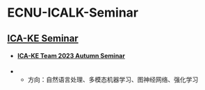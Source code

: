 # ECNU-ICALK-Seminar

## [ICA-KE Seminar](./ICA-KE/)
 * #### [ICA-KE Team 2023 Autumn Seminar](/ICA-KE/ICA-KE%20Team%202023%20Autumn%20Seminar/)
 * 
   * 方向：自然语言处理、多模态机器学习、图神经网络、强化学习
